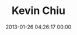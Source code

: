 ---
title: "Kevin Chiu"
date: 2013-01-26 04:26:17 00:00
permalink: /saturnlight
twitter: ""
likes: [1648,1599]
id: 1769
gravatar: "http://www.gravatar.com/avatar/9ad2c7ccc1d8a1f156bb40045dffcc8c"
---